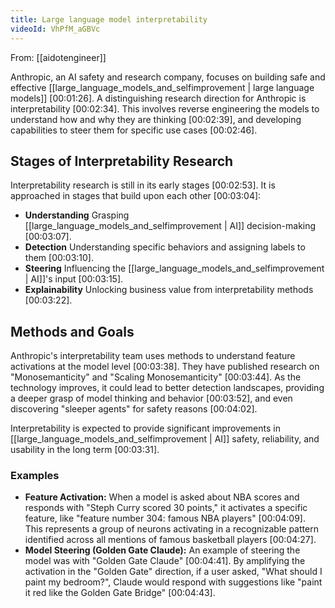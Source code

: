 ```yaml
---
title: Large language model interpretability
videoId: VhPfM_aGBVc
---
```


From: [[aidotengineer]] <br/> 

Anthropic, an AI safety and research company, focuses on building safe and effective [[large_language_models_and_selfimprovement | large language models]] <a class="yt-timestamp" data-t="00:01:26">[00:01:26]</a>. A distinguishing research direction for Anthropic is interpretability <a class="yt-timestamp" data-t="00:02:34">[00:02:34]</a>. This involves reverse engineering the models to understand how and why they are thinking <a class="yt-timestamp" data-t="00:02:39">[00:02:39]</a>, and developing capabilities to steer them for specific use cases <a class="yt-timestamp" data-t="00:02:46">[00:02:46]</a>.

## Stages of Interpretability Research

Interpretability research is still in its early stages <a class="yt-timestamp" data-t="00:02:53">[00:02:53]</a>. It is approached in stages that build upon each other <a class="yt-timestamp" data-t="00:03:04">[00:03:04]</a>:

*   **Understanding** Grasping [[large_language_models_and_selfimprovement | AI]] decision-making <a class="yt-timestamp" data-t="00:03:07">[00:03:07]</a>.
*   **Detection** Understanding specific behaviors and assigning labels to them <a class="yt-timestamp" data-t="00:03:10">[00:03:10]</a>.
*   **Steering** Influencing the [[large_language_models_and_selfimprovement | AI]]'s input <a class="yt-timestamp" data-t="00:03:15">[00:03:15]</a>.
*   **Explainability** Unlocking business value from interpretability methods <a class="yt-timestamp" data-t="00:03:22">[00:03:22]</a>.

## Methods and Goals

Anthropic's interpretability team uses methods to understand feature activations at the model level <a class="yt-timestamp" data-t="00:03:38">[00:03:38]</a>. They have published research on "Monosemanticity" and "Scaling Monosemanticity" <a class="yt-timestamp" data-t="00:03:44">[00:03:44]</a>. As the technology improves, it could lead to better detection landscapes, providing a deeper grasp of model thinking and behavior <a class="yt-timestamp" data-t="00:03:52">[00:03:52]</a>, and even discovering "sleeper agents" for safety reasons <a class="yt-timestamp" data-t="00:04:02">[00:04:02]</a>.

Interpretability is expected to provide significant improvements in [[large_language_models_and_selfimprovement | AI]] safety, reliability, and usability in the long term <a class="yt-timestamp" data-t="00:03:31">[00:03:31]</a>.

### Examples

*   **Feature Activation:** When a model is asked about NBA scores and responds with "Steph Curry scored 30 points," it activates a specific feature, like "feature number 304: famous NBA players" <a class="yt-timestamp" data-t="00:04:09">[00:04:09]</a>. This represents a group of neurons activating in a recognizable pattern identified across all mentions of famous basketball players <a class="yt-timestamp" data-t="00:04:27">[00:04:27]</a>.
*   **Model Steering (Golden Gate Claude):** An example of steering the model was with "Golden Gate Claude" <a class="yt-timestamp" data-t="00:04:41">[00:04:41]</a>. By amplifying the activation in the "Golden Gate" direction, if a user asked, "What should I paint my bedroom?", Claude would respond with suggestions like "paint it red like the Golden Gate Bridge" <a class="yt-timestamp" data-t="00:04:43">[00:04:43]</a>.